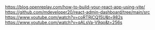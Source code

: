 https://blog.openreplay.com/how-to-build-your-react-app-using-vite/
https://github.com/mdeveloper20/react-admin-dashboard/tree/main/src
https://www.youtube.com/watch?v=coRTRjCQ15U&t=982s
https://www.youtube.com/watch?v=qALsVa-V9qo&t=256s
